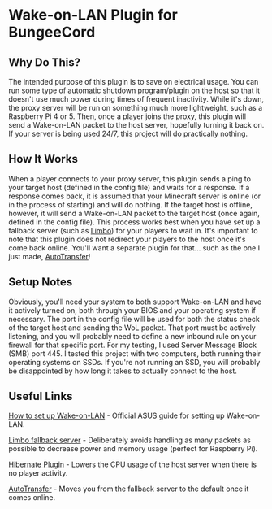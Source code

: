 # Wake-on-LAN Plugin for BungeeCord

## Why Do This?

The intended purpose of this plugin is to save on electrical usage. You can run some type of automatic shutdown program/plugin on the host so that it doesn't use much power during times of frequent inactivity. While it's down, the proxy server will be run on something much more lightweight, such as a Raspberry Pi 4 or 5. Then, once a player joins the proxy, this plugin will send a Wake-on-LAN packet to the host server, hopefully turning it back on. If your server is being used 24/7, this project will do practically nothing.

## How It Works

When a player connects to your proxy server, this plugin sends a ping to your target host (defined in the config file) and waits for a response. If a response comes back, it is assumed that your Minecraft server is online (or in the process of starting) and will do nothing. If the target host is offline, however, it will send a Wake-on-LAN packet to the target host (once again, defined in the config file). This process works best when you have set up a fallback server (such as [Limbo](https://www.spigotmc.org/resources/limbo-standalone-server-lightweight-solution-for-afk-or-waiting-rooms-in-your-server-network.82468/)) for your players to wait in. It's important to note that this plugin does not redirect your players to the host once it's come back online. You'll want a separate plugin for that... such as the one I just made, [AutoTransfer](https://github.com/TrademarkTHIS/BungeeAutoTransfer)!

## Setup Notes

Obviously, you'll need your system to both support Wake-on-LAN and have it actively turned on, both through your BIOS and your operating system if necessary. The port in the config file will be used for both the status check of the target host and sending the WoL packet. That port must be actively listening, and you will probably need to define a new inbound rule on your firewall for that specific port. For my testing, I used Server Message Block (SMB) port 445. I tested this project with two computers, both running their operating systems on SSDs. If you're not running an SSD, you will probably be disappointed by how long it takes to actually connect to the host.

## Useful Links

[How to set up Wake-on-LAN](https://www.asus.com/support/faq/1045950/) - Official ASUS guide for setting up Wake-on-LAN.

[Limbo fallback server](https://www.spigotmc.org/resources/limbo-standalone-server-lightweight-solution-for-afk-or-waiting-rooms-in-your-server-network.82468/) - Deliberately avoids handling as many packets as possible to decrease power and memory usage (perfect for Raspberry Pi).

[Hibernate Plugin](https://www.spigotmc.org/resources/hibernate.4441/) - Lowers the CPU usage of the host server when there is no player activity.

[AutoTransfer](https://github.com/TrademarkTHIS/BungeeAutoTransfer) - Moves you from the fallback server to the default once it comes online.
